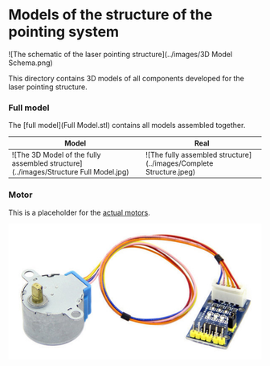 # Models of the structure of the pointing system

![The schematic of the laser pointing structure](../images/3D Model Schema.png)

This directory contains 3D models of all components developed for the laser pointing structure.


### Full model

The [full model](Full Model.stl) contains all models assembled together.

| Model                                                                                | Real                                                                |
|--------------------------------------------------------------------------------------|---------------------------------------------------------------------|
| ![The 3D Model of the fully assembled structure](../images/Structure Full Model.jpg) | ![The fully assembled structure](../images/Complete Structure.jpeg) |

### Motor

This is a placeholder for the [actual motors][Motor Datasheet].

![The 28BYJ-48-08 5 Vdc motor used in the pointing system](../images/Motor.jpg)

[Motor Datasheet]: https://www.digikey.fr/fr/datasheets/mikroelektronika/mikroelektronika-step-motor-5v-28byj48-datasheet

